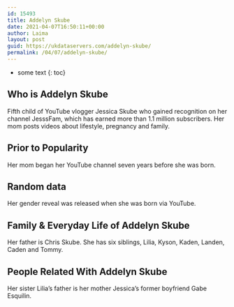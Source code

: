 ```yaml
---
id: 15493
title: Addelyn Skube
date: 2021-04-07T16:50:11+00:00
author: Laima
layout: post
guid: https://ukdataservers.com/addelyn-skube/
permalink: /04/07/addelyn-skube/
---
```


* some text
{: toc}


## Who is Addelyn Skube
                  
                  
                  
Fifth child of YouTube vlogger Jessica Skube who gained recognition on her channel JesssFam, which has earned more than 1.1 million subscribers. Her mom posts videos about lifestyle, pregnancy and family. 
                  
              
            
              
            
                
                
                
## Prior to Popularity
                  
                  
                  
Her mom began her YouTube channel seven years before she was born. 
                  
              
            
              
            
                
                
                
## Random data
                  
                  
                  
Her gender reveal was released when she was born via YouTube. 
                  
              
            
              
            
                
                
                
## Family & Everyday Life of Addelyn Skube
                  
                  
                  
Her father is Chris Skube. She has six siblings, Lilia, Kyson, Kaden, Landen, Caden and Tommy. 
                  
              
            
              
            
                
                
                
## People Related With Addelyn Skube
                  
                  
                  
Her sister Lilia&#8217;s father is her mother Jessica&#8217;s former boyfriend Gabe Esquilin. 
                  
              
            
              
            
                
              
            
              
              
            
            
              
            
          
          
          